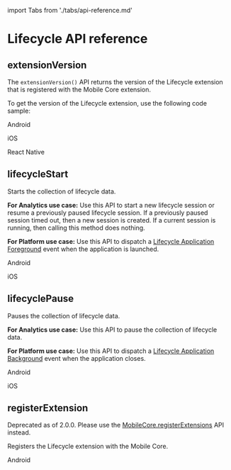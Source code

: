 import Tabs from './tabs/api-reference.md'

# Lifecycle API reference

## extensionVersion

The `extensionVersion()` API returns the version of the Lifecycle extension that is registered with the Mobile Core extension.

To get the version of the Lifecycle extension, use the following code sample:

<TabsBlock orientation="horizontal" slots="heading, content" repeat="3"/>

Android

<Tabs query="platform=android&api=extension-version"/>

iOS

<Tabs query="platform=ios&api=extension-version"/>

React Native

<Tabs query="platform=react-native&api=extension-version"/>

<!--  Flutter

<Tabs query="platform=flutter&api=extension-version"/> -->

## lifecycleStart

Starts the collection of lifecycle data.

**For Analytics use case:** Use this API to start a new lifecycle session or resume a previously paused lifecycle session. If a previously paused session timed out, then a new session is created. If a current session is running, then calling this method does nothing.

**For Platform use case:** Use this API to dispatch a [Lifecycle Application Foreground](./event-reference.md#lifecycle-application-foreground) event when the application is launched.

<TabsBlock orientation="horizontal" slots="heading, content" repeat="2"/>

Android

<Tabs query="platform=android&api=lifecycle-start"/>

iOS

<Tabs query="platform=ios&api=lifecycle-start"/>

<!-- React Native

<Tabs query="platform=react-native&api=lifecycle-start"/> -->

## lifecyclePause

Pauses the collection of lifecycle data.

**For Analytics use case:** Use this API to pause the collection of lifecycle data.

**For Platform use case:** Use this API to dispatch a [Lifecycle Application Background](./event-reference.md#lifecycle-application-background) event when the application closes.

<TabsBlock orientation="horizontal" slots="heading, content" repeat="2"/>

Android

<Tabs query="platform=android&api=lifecycle-pause"/>

iOS

<Tabs query="platform=ios&api=lifecycle-pause"/>

<!-- React Native

<Tabs query="platform=react-native&api=lifecycle-pause"/> --->

## registerExtension

<InlineAlert variant="warning" slots="text"/>

Deprecated as of 2.0.0. Please use the [MobileCore.registerExtensions](../../api-reference.md#registerextensions) API instead.

Registers the Lifecycle extension with the Mobile Core.

<TabsBlock orientation="horizontal" slots="heading, content" repeat="1"/>

Android

<Tabs query="platform=android&api=register-extension"/>

<!--- React Native

<Tabs query="platform=react-native&api=register-extension"/> --->
